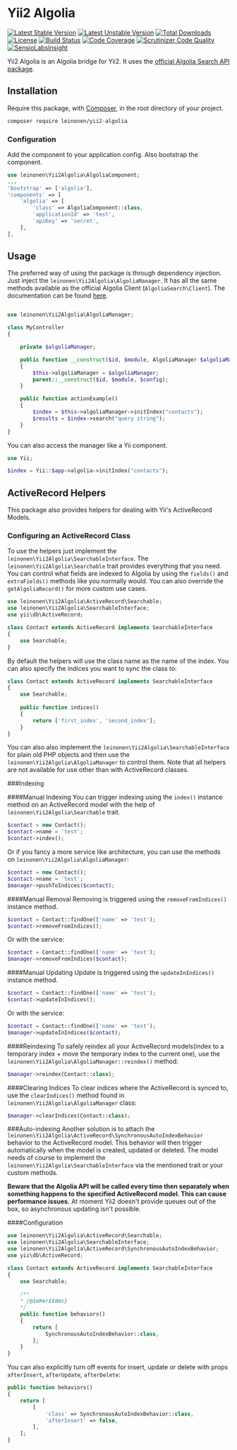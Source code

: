 # Yii2 Algolia
[![Latest Stable Version](https://poser.pugx.org/leinonen/yii2-algolia/version)](https://packagist.org/packages/leinonen/yii2-algolia) 
[![Latest Unstable Version](https://poser.pugx.org/leinonen/yii2-algolia/v/unstable)](//packagist.org/packages/leinonen/yii2-algolia) 
[![Total Downloads](https://poser.pugx.org/leinonen/yii2-algolia/downloads)](https://packagist.org/packages/leinonen/yii2-algolia)
[![License](https://poser.pugx.org/leinonen/yii2-algolia/license)](https://packagist.org/packages/leinonen/yii2-algolia)
[![Build Status](https://travis-ci.org/lordthorzonus/yii2-algolia.svg)](https://travis-ci.org/lordthorzonus/yii2-algolia)
[![Code Coverage](https://scrutinizer-ci.com/g/lordthorzonus/yii2-algolia/badges/coverage.png?b=master)](https://scrutinizer-ci.com/g/lordthorzonus/yii2-algolia/?branch=master)
[![Scrutinizer Code Quality](https://scrutinizer-ci.com/g/lordthorzonus/yii2-algolia/badges/quality-score.png?b=master)](https://scrutinizer-ci.com/g/lordthorzonus/yii2-algolia/?branch=master)
[![SensioLabsInsight](https://insight.sensiolabs.com/projects/0580d302-f028-45dc-8968-016b8aec786a/mini.png)](https://insight.sensiolabs.com/projects/0580d302-f028-45dc-8968-016b8aec786a)


Yii2 Algolia is an Algolia bridge for Yii2. It uses the [official Algolia Search API package](https://github.com/algolia/algoliasearch-client-php).

## Installation
Require this package, with [Composer](https://getcomposer.org/), in the root directory of your project.

```bash
composer require leinonen/yii2-algolia
```

### Configuration
Add the component to your application config. Also bootstrap the component.

```php
use leinonen\Yii2Algolia\AlgoliaComponent;
...
'bootstrap' => ['algolia'],
'components' => [
    'algolia' => [
        'class' => AlgoliaComponent::class,
        'applicationId' => 'test',
        'apiKey' => 'secret',
    ],
],
```

## Usage
The preferred way of using the package is through dependency injection. Just inject the `leinonen\Yii2Algolia\AlgoliaManager`. It has all the same methods available as the official Algolia Client (`AlgoliaSearch\Client`). The documentation can be found [here](https://github.com/algolia/algoliasearch-client-php).

```php

use leinonen\Yii2Algolia\AlgoliaManager;

class MyController
{

    private $algoliaManager;

    public function __construct($id, $module, AlgoliaManager $algoliaManager, $config = [])
    {
        $this->algoliaManager = $algoliaManager;
        parent::__construct($id, $module, $config);
    }

    public function actionExample()
    {
        $index = $this->algoliaManager->initIndex("contacts");
        $results = $index->search("query string");
    }
}

```
You can also access the manager like a Yii component.

```php
use Yii;

$index = Yii::$app->algolia->initIndex("contacts");
```

## ActiveRecord Helpers
This package also provides helpers for dealing with Yii's ActiveRecord Models.

### Configuring an ActiveRecord Class
To use the helpers just implement the `leinonen\Yii2Algolia\SearchableInterface`. The `leinonen\Yii2Algolia\Searchable` trait provides everything that you need. You can control what fields are indexed to Algolia by using the `fields()` and `extraFields()` methods like you normally would. You can also override the `getAlgoliaRecord()` for more custom use cases.

```php
use leinonen\Yii2Algolia\ActiveRecord\Searchable;
use leinonen\Yii2Algolia\SearchableInterface;
use yii\db\ActiveRecord;

class Contact extends ActiveRecord implements SearchableInterface
{
    use Searchable;
}
```

By default the helpers will use the class name as the name of the index. You can also specify the indices you want to sync the class to:
```php
class Contact extends ActiveRecord implements SearchableInterface
{
    use Searchable;
    
    public function indices()
    {
        return ['first_index', 'second_index'];
    }
}
```

You can also also implement the `leinonen\Yii2Algolia\SearchableInterface` for plain old PHP objects and then use the `leinonen\Yii2Algolia\AlgoliaManager` to control them. Note that all helpers are not available for use other than with ActiveRecord classes.

###Indexing

####Manual Indexing
You can trigger indexing using the `index()` instance method on an ActiveRecord model with the help of `leinonen\Yii2Algolia\Searchable` trait.

```php
$contact = new Contact();
$contact->name = 'test';
$contact->index();
```

Or if you fancy a more service like architecture, you can use the methods on `leinonen\Yii2Algolia\AlgoliaManager`:

```php
$contact = new Contact();
$contact->name = 'test';
$manager->pushToIndices($contact);
```

####Manual Removal
Removing is triggered using the `removeFromIndices()` instance method.

```php
$contact = Contact::findOne(['name' => 'test');
$contact->removeFromIndices();
```

Or with the service:
```php
$contact = Contact::findOne(['name' => 'test');
$manager->removeFromIndices($contact);
```

####Manual Updating
Update is triggered using the `updateInIndices()` instance method.

```php
$contact = Contact::findOne(['name' => 'test');
$contact->updateInIndices();
```

Or with the service:
```php
$contact = Contact::findOne(['name' => 'test');
$manager->updateInIndices($contact);
```

####Reindexing
To safely reindex all your ActiveRecord models(index to a temporary index + move the temporary index to the current one), use the `leinonen\Yii2Algolia\AlgoliaManager::reindex()` method:

```php
$manager->reindex(Contact::class);
```
 
####Clearing Indices
To clear indices where the ActiveRecord is synced to, use the `clearIndices()` method found in `leinonen\Yii2Algolia\AlgoliaManager` class:

```php
$manager->clearIndices(Contact::class);
```

###Auto-indexing
Another solution is to attach the `leinonen\Yii2Algolia\ActiveRecord\SynchronousAutoIndexBehavior` behavior to the ActiveRecord model. This behavior will then trigger automatically when the model is created, updated or deleted. The model needs of course to implement the `leinonen\Yii2Algolia\SearchableInterface` via the mentioned trait or your custom methods.

**Beware that the Algolia API will be called every time then separately when something happens to the specified ActiveRecord model. This can cause performance issues.** At moment Yii2 doesn't provide queues out of the box, so asynchronous updating isn't possible.

####Configuration
```php
use leinonen\Yii2Algolia\ActiveRecord\Searchable;
use leinonen\Yii2Algolia\SearchableInterface;
use leinonen\Yii2Algolia\ActiveRecord\SynchronousAutoIndexBehavior;
use yii\db\ActiveRecord;

class Contact extends ActiveRecord implements SearchableInterface
{
    use Searchable;
    
    /**
    * {@inheritdoc}
    */
    public function behaviors()
    {
        return [
            SynchronousAutoIndexBehavior::class,
        ];
    }
}
```

You can also explicitly turn off events for insert, update or delete with props `afterInsert`, `afterUpdate`, `afterDelete`:

```php
public function behaviors()
{
    return [
        [
            'class' => SynchronousAutoIndexBehavior::class,
            'afterInsert' => false,
        ],
    ];
}
```
